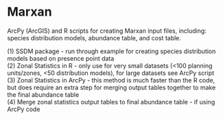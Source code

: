 # Marxan
ArcPy (ArcGIS) and R scripts for creating Marxan input files, including: species distribution models, abundance table, and cost table.

(1) SSDM package - run through example for creating species distribution models based on presence point data <br>
(2) Zonal Statistics in R - only use for very small datasets (<100 planning units/zones, <50 distribution models), for large datasets see ArcPy script <br>
(3) Zonal Statistics in ArcPy - this method is much faster than the R code, but does require an extra step for merging output tables together to make the final abundance table<br>
(4) Merge zonal statistics output tables to final abundance table - if using ArcPy code
